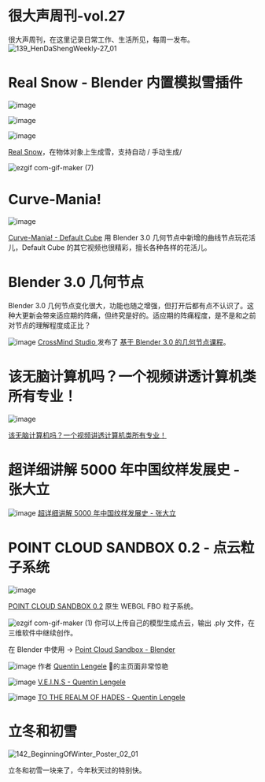 # 很大声周刊-vol.27
很大声周刊，在这里记录日常工作、生活所见，每周一发布。
![139_HenDaShengWeekly-27_01](https://user-images.githubusercontent.com/20842136/140639807-fc8d882d-4e08-4d1d-b458-fd2d74c0dcf0.png)

# Real Snow - Blender 内置模拟雪插件
![image](https://user-images.githubusercontent.com/20842136/140641262-d7cbde75-8865-4fd2-9e51-367bfaa7944a.png)

![image](https://user-images.githubusercontent.com/20842136/140641287-30b40414-5693-4a69-ae42-9bfafd10f3e0.png)

![image](https://user-images.githubusercontent.com/20842136/140641225-52a0db4b-e09f-43e2-905c-3bf13dd3ebe9.png)

[Real Snow](https://3d-wolf.com/products/snow/)，在物体对象上生成雪，支持自动 / 手动生成/

![ezgif com-gif-maker (7)](https://user-images.githubusercontent.com/20842136/140641302-691a16c9-9a42-4728-bfb0-6cf8333664ef.gif)

# Curve-Mania!
![image](https://user-images.githubusercontent.com/20842136/140642456-257f1958-44ce-4c32-b524-651b1648d1be.png)

[Curve-Mania! - Default Cube](https://www.youtube.com/watch?v=PLuPfx2zzZI) 用 Blender 3.0 几何节点中新增的曲线节点玩花活儿，Default Cube 的其它视频也很精彩，擅长各种各样的花活儿。

# Blender 3.0 几何节点
Blender 3.0 几何节点变化很大，功能也随之增强，但打开后都有点不认识了。这种大更新会带来适应期的阵痛，但终究是好的。适应期的阵痛程度，是不是和之前对节点的理解程度成正比？

![image](https://user-images.githubusercontent.com/20842136/140640942-c809ab3d-1a5f-4fb8-9a9e-ea358319930b.png)
[CrossMind Studio ](https://www.youtube.com/channel/UCHihootMqyGz175gqOPahtw) 发布了 [基于 Blender 3.0 的几何节点课程](https://www.youtube.com/watch?v=8L9fV8P_HAM&list=PLgO2ChD7acqHzccBuhAGw8dTPLnR1E3QB)。

# 该无脑计算机吗？一个视频讲透计算机类所有专业！
![image](https://user-images.githubusercontent.com/20842136/140641342-d6f57149-4f56-4602-9b22-fabcaa9b860f.png)

[该无脑计算机吗？一个视频讲透计算机类所有专业！](https://www.bilibili.com/video/BV1YF411a75Y) 

# 超详细讲解 5000 年中国纹样发展史 - 张大立
![image](https://user-images.githubusercontent.com/20842136/140641971-89dcb31c-d519-4423-8e3e-f089bc0a7a9e.png)
[超详细讲解 5000 年中国纹样发展史 - 张大立](https://www.bilibili.com/video/BV1BF411a7AB) 


# POINT CLOUD SANDBOX 0.2 - 点云粒子系统
![image](https://user-images.githubusercontent.com/20842136/140640302-9759fe1b-1485-4fe7-b2e9-56536f260618.png)

 [POINT CLOUD SANDBOX 0.2](https://pcsb.quentinlengele.com/) 原生 WEBGL FBO 粒子系统。

![ezgif com-gif-maker (1)](https://user-images.githubusercontent.com/20842136/140640732-17935b97-66f1-45c5-a205-5b549c32aa8b.gif)
 你可以上传自己的模型生成点云，输出 .ply 文件，在三维软件中继续创作。
 
 在 Blender 中使用 -> [Point Cloud Sandbox - Blender](https://www.youtube.com/watch?v=i5ImmECuOgs&t=59s)

![image](https://user-images.githubusercontent.com/20842136/140640544-b8ce0ea8-e4d9-4506-8c8d-1b29f61ba7bb.png)
作者 [Quentin Lengele](https://www.quentinlengele.com/) 的主页面非常惊艳

![image](https://user-images.githubusercontent.com/20842136/140642082-161e8203-63aa-4d5f-9efb-dd018438250d.png)
[V.E.I.N.S - Quentin Lengele](https://www.behance.net/gallery/90331803/VEINS)

![image](https://user-images.githubusercontent.com/20842136/140642145-4068b92f-f558-4675-9865-5b86ce3b5385.png)
[TO THE REALM OF HADES - Quentin Lengele](https://www.quentinlengele.com/index.php/2018/10/19/u31-odysseus/)

# 立冬和初雪
![142_BeginningOfWinter_Poster_02_01](https://user-images.githubusercontent.com/20842136/140641753-130e5f98-5315-4f01-9718-70997555e25b.png)

立冬和初雪一块来了，今年秋天过的特别快。